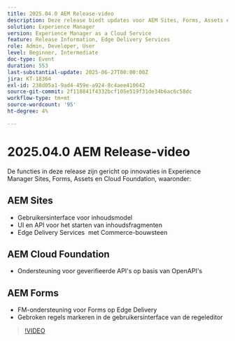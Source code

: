 ```yaml
---
title: 2025.04.0 AEM Release-video
description: Deze release biedt updates voor AEM Sites, Forms, Assets en Cloud Foundation, waaronder nieuwe gebruikersinterface's, Edge Delivery-ondersteuning en OpenAPI-verificatie.
solution: Experience Manager
version: Experience Manager as a Cloud Service
feature: Release Information, Edge Delivery Services
role: Admin, Developer, User
level: Beginner, Intermediate
doc-type: Event
duration: 553
last-substantial-update: 2025-06-27T00:00:00Z
jira: KT-18364
exl-id: 238d05a1-9ad4-459e-a924-8c4aee410642
source-git-commit: 2f118841f4332bcf105e519f31de34b6ac6c58dc
workflow-type: tm+mt
source-wordcount: '95'
ht-degree: 4%

---
```


# 2025.04.0 AEM Release-video

De functies in deze release zijn gericht op innovaties in Experience Manager Sites, Forms, Assets en Cloud Foundation, waaronder:

## AEM Sites

* Gebruikersinterface voor inhoudsmodel
* UI en API voor het starten van inhoudsfragmenten
* Edge Delivery Services &#x200B; met Commerce-bouwsteen

## AEM Cloud Foundation

* Ondersteuning voor geverifieerde API&#39;s op basis van OpenAPI&#39;s

## AEM Forms

* FM-ondersteuning voor Forms op Edge Delivery
* Gebroken regels markeren in de gebruikersinterface van de regeleditor

>[!VIDEO](https://video.tv.adobe.com/v/3463991/?learn=on&enablevpops)
